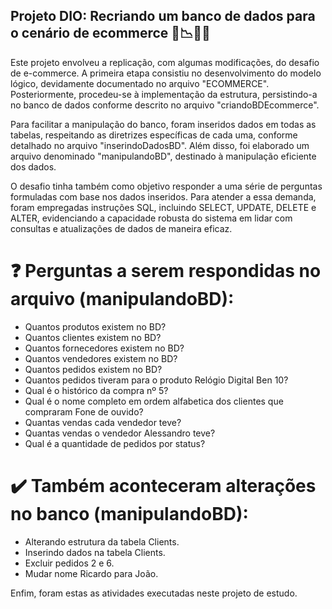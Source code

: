 ## Projeto DIO: Recriando um banco de dados para o cenário de ecommerce 🎲📉👩‍💻

Este projeto envolveu a replicação, com algumas modificações, do desafio de e-commerce. A primeira etapa consistiu no desenvolvimento do modelo lógico, devidamente documentado no arquivo "ECOMMERCE". Posteriormente, procedeu-se à implementação da estrutura, persistindo-a no banco de dados conforme descrito no arquivo "criandoBDEcommerce".

Para facilitar a manipulação do banco, foram inseridos dados em todas as tabelas, respeitando as diretrizes específicas de cada uma, conforme detalhado no arquivo "inserindoDadosBD". Além disso, foi elaborado um arquivo denominado "manipulandoBD", destinado à manipulação eficiente dos dados.

O desafio tinha também como objetivo responder a uma série de perguntas formuladas com base nos dados inseridos. Para atender a essa demanda, foram empregadas instruções SQL, incluindo SELECT, UPDATE, DELETE e ALTER, evidenciando a capacidade robusta do sistema em lidar com consultas e atualizações de dados de maneira eficaz.

# ❓ Perguntas a serem respondidas no arquivo (manipulandoBD):

* Quantos produtos existem no BD?
* Quantos clientes existem no BD?
* Quantos fornecedores existem no BD?
* Quantos vendedores existem no BD?
* Quantos pedidos existem no BD?
* Quantos pedidos tiveram para o produto Relógio Digital Ben 10?
* Qual é o histórico da compra nº 5?
* Qual é o nome completo em ordem alfabetica dos clientes que compraram Fone de ouvido?
* Quantas vendas cada vendedor teve?
* Quantas vendas o vendedor Alessandro teve?
* Qual é a quantidade de pedidos por status?

# ✔️ Também aconteceram alterações no banco (manipulandoBD):

* Alterando estrutura da tabela Clients.
* Inserindo dados na tabela Clients.
* Excluir pedidos 2 e 6.
* Mudar nome Ricardo para João.

Enfim, foram estas as atividades executadas neste projeto de estudo.